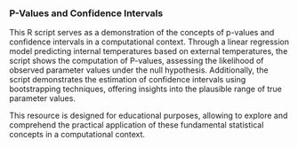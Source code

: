 ### **P-Values and Confidence Intervals**

This R script serves as a demonstration of the concepts of p-values and confidence intervals in a computational context. Through a linear regression model predicting internal temperatures based on external temperatures, the script shows the computation of P-values, assessing the likelihood of observed parameter values under the null hypothesis. Additionally, the script demonstrates the estimation of confidence intervals using bootstrapping techniques, offering insights into the plausible range of true parameter values.

This resource is designed for educational purposes, allowing to explore and comprehend the practical application of these fundamental statistical concepts in a computational context.